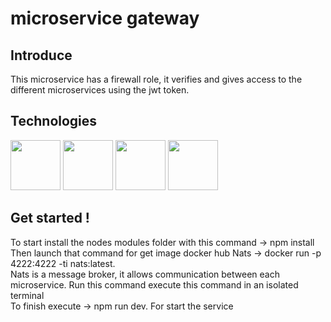 # microservice gateway

## Introduce
This microservice has a firewall role, it verifies and gives access to the different microservices using the jwt token. 

## Technologies
<img src="https://upload.wikimedia.org/wikipedia/commons/thumb/d/d9/Node.js_logo.svg/2560px-Node.js_logo.svg.png" width="80" />
<img src="https://miro.medium.com/v2/resize:fit:1400/1*i2fRBk3GsYLeUk_Rh7AzHw.png" width="80" />
<img src="https://miro.medium.com/v2/resize:fit:1400/1*eNeAR4u9ji45YYn2F7Frxw.jpeg" width="80" /> 
<img src="https://upload.wikimedia.org/wikipedia/commons/9/9c/NATS-logo.png" width="80" /> 

## Get started !
To start install the nodes modules folder with this command -> npm install<br/>
Then launch that command for get image docker hub Nats -> docker run -p 4222:4222 -ti nats:latest.<br/> Nats is a message broker, it allows communication between each microservice. Run this command execute this command in an isolated terminal<br/>
To finish execute -> npm run dev. For start the service
